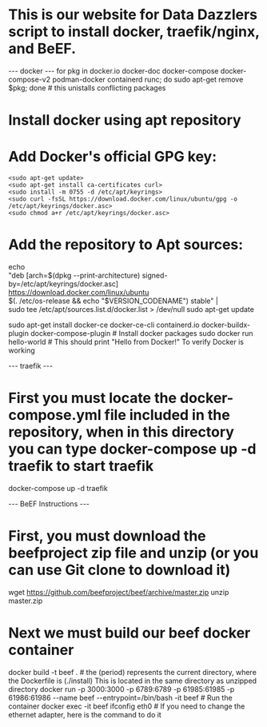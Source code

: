 # This is our website for Data Dazzlers script to install docker, traefik/nginx, and BeEF. 

--- docker ---
for pkg in docker.io docker-doc docker-compose docker-compose-v2 podman-docker containerd runc; do sudo apt-get remove $pkg; done # this unistalls conflicting packages

# Install docker using apt repository
# Add Docker's official GPG key:

    <sudo apt-get update>
    <sudo apt-get install ca-certificates curl>
    <sudo install -m 0755 -d /etc/apt/keyrings>
    <sudo curl -fsSL https://download.docker.com/linux/ubuntu/gpg -o /etc/apt/keyrings/docker.asc>
    <sudo chmod a+r /etc/apt/keyrings/docker.asc>

# Add the repository to Apt sources:
echo \
  "deb [arch=$(dpkg --print-architecture) signed-by=/etc/apt/keyrings/docker.asc] https://download.docker.com/linux/ubuntu \
  $(. /etc/os-release && echo "$VERSION_CODENAME") stable" | \
  sudo tee /etc/apt/sources.list.d/docker.list > /dev/null
sudo apt-get update

sudo apt-get install docker-ce docker-ce-cli containerd.io docker-buildx-plugin docker-compose-plugin # Install docker packages
sudo docker run hello-world # This should print "Hello from Docker!" To verify Docker is working

--- traefik ---
# First you must locate the docker-compose.yml file included in the repository, when in this directory you can type docker-compose up -d traefik to start traefik
docker-compose up -d traefik

--- BeEF Instructions ---
# First, you must download the beefproject zip file and unzip (or you can use Git clone to download it)
wget https://github.com/beefproject/beef/archive/master.zip
unzip master.zip

# Next we must build our beef docker container
docker build -t beef . # the (period) represents the current directory, where the Dockerfile is (./install) This is located in the same directory as unzipped directory
docker run -p 3000:3000 -p 6789:6789 -p 61985:61985 -p 61986:61986 --name beef --entrypoint=/bin/bash -it beef # Run the container
docker exec -it beef ifconfig eth0 # If you need to change the ethernet adapter, here is the command to do it

